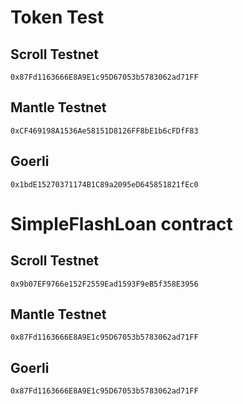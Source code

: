 # Token Test
## Scroll Testnet
```
0x87Fd1163666E8A9E1c95D67053b5783062ad71FF
```
## Mantle Testnet
```
0xCF469198A1536Ae58151D8126FF8bE1b6cFDfF83
```
## Goerli
```
0x1bdE15270371174B1C89a2095eD645851821fEc0
```

# SimpleFlashLoan contract
## Scroll Testnet
```
0x9b07EF9766e152F2559Ead1593F9eB5f358E3956
```
## Mantle Testnet
```
0x87Fd1163666E8A9E1c95D67053b5783062ad71FF
```
## Goerli
```
0x87Fd1163666E8A9E1c95D67053b5783062ad71FF
```